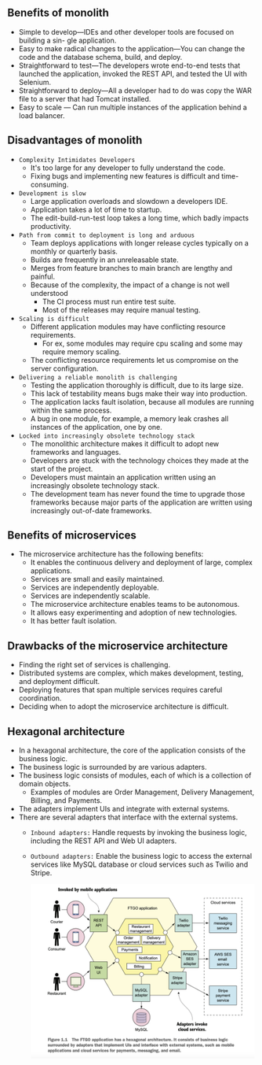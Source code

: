 ## Benefits of monolith

- Simple to develop—IDEs and other developer tools are focused on building a sin- gle application.
- Easy to make radical changes to the application—You can change the code and the database schema, build, and deploy.
- Straightforward to test—The developers wrote end-to-end tests that launched the application, invoked the REST API, and tested the UI with Selenium.
- Straightforward to deploy—All a developer had to do was copy the WAR file to a server that had Tomcat installed.
- Easy to scale — Can run multiple instances of the application behind a load balancer.

## Disadvantages of monolith

- `Complexity Intimidates Developers`
  - It's too large for any developer to fully understand the code.
  - Fixing bugs and implementing new features is difficult and time-consuming.
- `Development is slow`
  - Large application overloads and slowdown a developers IDE.
  - Application takes a lot of time to startup.
  - The edit-build-run-test loop takes a long time, which badly impacts productivity.
- `Path from commit to deployment is long and arduous`
  - Team deploys applications with longer release cycles typically on a monthly or quarterly basis.
  - Builds are frequently in an unreleasable state.
  - Merges from feature branches to main branch are lengthy and painful.
  - Because of the complexity, the impact of a change is not well understood
    - The CI process must run entire test suite.
    - Most of the releases may require manual testing.
- `Scaling is difficult`
  - Different application modules may have conflicting resource requirements.
    - For ex, some modules may require cpu scaling and some may require memory scaling.
  - The conflicting resource requirements let us compromise on the server configuration.
- `Delivering a reliable monolith is challenging`
  - Testing the application thoroughly is difficult, due to its large size.
  - This lack of testability means bugs make their way into production.
  - The application lacks fault isolation, because all modules are running within the same process.
  - A bug in one module, for example, a memory leak crashes all instances of the application, one by one.
- `Locked into increasingly obsolete technology stack`
  - The monolithic architecture makes it difficult to adopt new frameworks and languages.
  - Developers are stuck with the technology choices they made at the start of the project.
  - Developers must maintain an application written using an increasingly obsolete technology stack.
  - The development team has never found the time to upgrade those frameworks because major parts of the application are written using increasingly out-of-date frameworks.

## Benefits of microservices

- The microservice architecture has the following benefits:
  - It enables the continuous delivery and deployment of large, complex applications.
  - Services are small and easily maintained.
  - Services are independently deployable.
  - Services are independently scalable.
  - The microservice architecture enables teams to be autonomous.
  - It allows easy experimenting and adoption of new technologies.
  - It has better fault isolation.

## Drawbacks of the microservice architecture

- Finding the right set of services is challenging.
- Distributed systems are complex, which makes development, testing, and deployment difficult.
- Deploying features that span multiple services requires careful coordination.
- Deciding when to adopt the microservice architecture is difficult.

## Hexagonal architecture

- In a hexagonal architecture, the core of the application consists of the business logic. 
- The business logic is surrounded by are various adapters.
- The business logic consists of modules, each of which is a collection of domain objects.
  - Examples of modules are Order Management, Delivery Management, Billing, and Payments.
- The adapters implement UIs and integrate with external systems.
- There are several adapters that interface with the external systems. 
  - `Inbound adapters:` Handle requests by invoking the business logic, including the REST API and Web UI adapters. 
  - `Outbound adapters:` Enable the business logic to access the external services like MySQL database or cloud services such as Twilio and Stripe.  
  
    ![Hexagonal Architecture](images/hexagonal_architecture.png)



